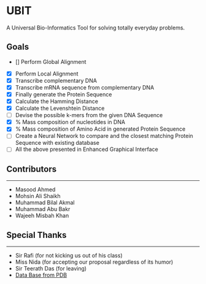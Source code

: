 # UBIT
A Universal Bio-Informatics Tool for solving totally everyday problems.

## Goals
- [] Perform Global Alignment
- [x] Perform Local Alignment
- [x] Transcribe complementary DNA
- [x] Transcribe mRNA sequence from complementary DNA
- [x] Finally generate the Protein Sequence
- [x] Calculate the Hamming Distance
- [x] Calculate the Levenshtein Distance
- [ ] Devise the possible k-mers from the given DNA Sequence
- [x] % Mass composition of nucleotides in DNA
- [x] % Mass composition of Amino Acid in generated Protein Sequence
- [ ] Create a Neural Network to compare and the closest matching Protein Sequence with existing database
- [ ] All the above presented in Enhanced Graphical Interface

## Contributors
---
- Masood Ahmed
- Mohsin Ali Shaikh
- Muhammad Bilal Akmal
- Muhammad Abu Bakr
- Wajeeh Misbah Khan

## Special Thanks
---
- Sir Rafi (for not kicking us out of his class)
- Miss Nida (for accepting our proposal regardless of its humor)
- Sir Teerath Das (for leaving)
- [Data Base from PDB](ftp://ftp.wwpdb.org/pub/pdb/derived_data/pdb_seqres.txt)

